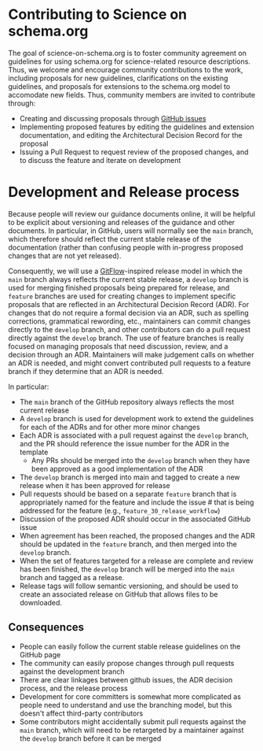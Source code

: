 # Contributing to Science on schema.org

The goal of science-on-schema.org is to foster community agreement on guidelines for using schema.org for science-related resource descriptions. Thus, we welcome and encourage community contributions to the work, including proposals for new guidelines, clarifications on the existing guidelines, and proposals for extensions to the schema.org model to accomodate new fields.  Thus, community members are invited to contribute through:

- Creating and discussing proposals through [GitHub issues](https://github.com/ESIPFed/science-on-schema.org/issues)
- Implementing proposed features by editing the guidelines and extension documentation, and editing the Architectural Decision Record for the proposal
- Issuing a Pull Request to request review of the proposed changes, and to discuss the feature and iterate on development

# Development and Release process
Because people will review our guidance documents online, it will be helpful to be explicit about versioning and releases of the guidance and other documents.  In particular, in GitHub, users will normally see the `main` branch, which therefore should reflect the current stable release of the documentation (rather than confusing people with in-progress proposed changes that are not yet released).

Consequently, we will use a [GitFlow](https://nvie.com/posts/a-successful-git-branching-model/)-inspired release model in which the `main` branch always reflects the current stable release, a `develop` branch is used for merging finished proposals being prepared for release, and `feature` branches are used for creating changes to implement specific proposals that are reflected in an Architectural Decision Record (ADR).  For changes that do not require a formal decision via an ADR, such as spelling corrections, grammatical rewording, etc., maintainers can commit changes directly to the `develop` branch, and other contributors can do a pull request directly against the `develop` branch.  The use of feature branches is really focused on managing proposals that need discussion, review, and a decision through an ADR. Maintainers will make judgement calls on whether an ADR is needed, and might convert contributed pull requests to a feature branch if they determine that an ADR is needed.

In particular: 

- The `main` branch of the GitHub repository always reflects the most current release
- A `develop` branch is used for development work to extend the guidelines for each of the ADRs and for other more minor changes 
- Each ADR is associated with a pull request against the `develop` branch, and the PR should reference the issue number for the ADR in the template
    - Any PRs should be merged into the `develop` branch when they have been approved as a good implementation of the ADR
- The `develop` branch is merged into main and tagged to create a new release when it has been approved for release
- Pull requests should be based on a separate `feature` branch that is appropriately named for the feature and include the issue # that is being addressed for the feature (e.g., `feature_30_release_workflow`)
- Discussion of the proposed ADR should occur in the associated GitHub issue
- When agreement has been reached, the proposed changes and the ADR should be updated in the `feature` branch, and then merged into the `develop` branch.
- When the set of features targeted for a release are complete and review has been finished, the `develop` branch will be merged into the `main` branch and tagged as a release.
- Release tags will follow semantic versioning, and should be used to create an associated release on GitHub that allows files to be downloaded.

## Consequences ##

- People can easily follow the current stable release guidelines on the GitHub page
- The community can easily propose changes through pull requests against the development branch
- There are clear linkages between github issues, the ADR decision process, and the release process
- Development for core committers is somewhat more complicated as people need to understand and use the branching model, but this doesn't affect third-party contributors
- Some contributors might accidentally submit pull requests against the `main` branch, which will need to be retargeted by a maintainer against the `develop` branch before it can be merged
